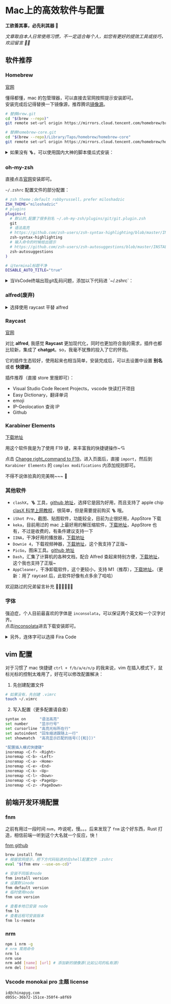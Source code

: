 # Mac上的高效软件与配置


**工欲善其事，必先利其器 🥷**

_文章取自本人日常使用习惯，不一定适合每个人，如您有更好的提效工具或技巧，欢迎留言 👏🏻_

## 软件推荐

### Homebrew

[官网](https://brew.sh/)

懂得都懂，mac 的包管理器，可以直接去官网按照提示安装即可。  
安装完成后记得替换一下镜像源，推荐腾讯[镜像源](https://mirrors.cloud.tencent.com/)。

```sh
# 替换brew.git
cd "$(brew --repo)"
git remote set-url origin https://mirrors.cloud.tencent.com/homebrew/brew.git

# 替换homebrew-core.git
cd "$(brew --repo)/Library/Taps/homebrew/homebrew-core"
git remote set-url origin https://mirrors.cloud.tencent.com/homebrew/homebrew-core.git
```

<details> 
<summary>如果没有 🪜，可以使用国内大神的脚本傻瓜式安装：</summary>

```sh
# 按照提示操作下去即可
/bin/zsh -c "$(curl -fsSL https://gitee.com/cunkai/HomebrewCN/raw/master/Homebrew.sh)"
```

</details>

### oh-my-zsh

直接点击[官网](https://ohmyz.sh/)安装即可。

`~/.zshrc` 配置文件的部分配置：

```sh
# zsh theme；default robbyrussell，prefer miloshadzic
ZSH_THEME="miloshadzic"
# plugins
plugins=(
  # 默认的,配置了很多别名 ~/.oh-my-zsh/plugins/git/git.plugin.zsh
  git
  # 语法高亮
  # https://github.com/zsh-users/zsh-syntax-highlighting/blob/master/INSTALL.md#oh-my-zsh
  zsh-syntax-highlighting
  # 输入命令的时候给出提示
  # https://github.com/zsh-users/zsh-autosuggestions/blob/master/INSTALL.md#oh-my-zsh
  zsh-autosuggestions
)

# 让terminal标题干净
DISABLE_AUTO_TITLE="true"
```

<details> 
<summary>当VsCode终端出现git乱码问题，添加以下代码进 `~/.zshrc`：</summary>

```sh
# solve git messy code in vscode terminal
export LC_ALL=en_US.UTF-8
export LANG=en_US.UTF-8
export LESSHARESET=utf-8
```

</details>

### alfred(废弃)

<details>
<summary>选择使用 raycast 平替 alfred</summary>

~~懂得都懂，这个是 mac 上的效率神器了，剪贴板、搜索引擎、自动化工作流等等就不多说了，网上教程很多。~~

~~分享一下平时使用的脚本吧：~~

~~- [VsCode 快速打开项目](https://github.com/alexchantastic/alfred-open-with-vscode-workflow)，别再用手拖了，直接`code 文件夹名` 不香嘛 🍚~~
~~- [CodeVar](https://github.com/xudaolong/CodeVar)，作为程序员起名字是个头疼事，交给它 👈🏻~~
~~- [markdown table](https://github.com/crispgm/alfred-markdown-table)，用 vscode 写 markdown 我想只有 table 最让人厌烦了吧哈哈~~
~~- [alfred-github-repos](https://github.com/edgarjs/alfred-github-repos)，github 快捷搜索~~
~~- [alfred-emoji](https://github.com/jsumners/alfred-emoji) emoji 表情~~

</details>

### Raycast

[官网](https://www.raycast.com/)

对比 **alfred**, 我感觉 **Raycast** 更加现代化，同时也更加符合我的需求，插件也都比较新，集成了 **chatgpt**。so，我毫不犹豫的投入了它的怀抱。

它的插件生态较好，使用起来也相当简单，安装完成后，可以去设置中设置 **别名** 或者 **快捷键**。

插件推荐（直接 store 里搜即可）：

- Visual Studio Code Recent Projects，vscode 快读打开项目
- Easy Dictionary，翻译单词
- emoji
- IP-Geolocation 查询 IP
- Github

### Karabiner Elements

[下载地址](https://karabiner-elements.pqrs.org/)

用这个软件我是为了使用 F19 键，来丰富我的快捷键操作~💘

点击 [Change right_command to F19](https://ke-complex-modifications.pqrs.org/?q=F19)。进入页面后，直接 `import`，然后到 `Karabiner Elements` 的 `complex modifications` 内添加规则即可。

不得不说体验真的完美啊~~~ 🥳

### 其他软件

- `clashX`，🪜 工具，[github 地址](https://github.com/yichengchen/clashX)，选择它是因为好用，而且支持了 apple chip  
  [clasX 科学上网教程](https://merlinblog.xyz/wiki/ClashX.html)，很简单，但是需要提前购买 🪜 哦。
- `iShot Pro`，截图、贴图软件，功能较全，目前为止很好用，AppStore 下载
- `keka`，目前用过的 mac 上最好用的解压缩软件，[下载地址](https://www.keka.io/en/)，AppStore 也有，不过是收费的，有条件建议支持一下
- `IINA`，干净好用的播放器，[下载地址](https://iina.io/)
- `Downie 4`，下载视频神器，[下载地址](https://software.charliemonroe.net/downie/)，这个我支持了正版~
- `PicGo`，图床工具。[github 地址](https://github.com/Molunerfinn/PicGo)
- `Dash`，汇集了计算机的各种文档，配合 Alfred 查起来特别方便，[下载地址](https://kapeli.com/dash)，这个我也支持了正版~
- `AppCleaner`，干净卸载软件，这个更较小，支持 M1（推荐），[下载地址](https://freemacsoft.net/appcleaner/)。（更新：用了 raycast 后，此软件好像有点多余了哈哈）

欢迎路过的兄弟留言补充 👏🏻👏🏻👏🏻

### 字体

强迫症，个人目前最喜欢的字体是 `inconsolata`，可以保证两个英文和一个汉字对齐。  
点击[inconsolata](https://fonts.google.com/specimen/Inconsolata)进去下载安装即可。

<details>
<summary>另外，连体字可以选择 Fira Code</summary>
如果使用下方命令安装不上，建议去 [github 地址](https://github.com/tonsky/FiraCode) 下载下来后手动安装。

```sh
brew tap homebrew/cask-fonts
brew install --cask font-fira-code
```

</details>

## vim 配置

对于习惯了 mac 快捷键 `ctrl + f/b/a/e/n/p` 的我来说，vim 在插入模式下，鼠标光标的控制太难用了，好在可以修改配置解决：

1. 先创建配置文件

```sh
# 如果没有，先创建 .vimrc
touch ~/.vimrc
```

2. 写入配置（更多配置请自查）

```sh
syntax on      "语法高亮"
set number     "显示行号"
set cursorline "高亮光标所在行"
set autoindent "回车缩进跟随上一行"
set showmatch  "高亮显示匹配的括号([{和}])"

"配置插入模式快捷键"
inoremap <C-f> <Right>
inoremap <C-b> <Left>
inoremap <C-a> <Home>
inoremap <C-e> <End>
inoremap <C-k> <Up>
inoremap <C-l> <Down>
inoremap <C-q> <PageUp>
inoremap <C-z> <PageDown>
```

## 前端开发环境配置

### fnm

之前有用过一段时间 `nvm`，咋说呢，慢。。。后来发现了 `fnm` 这个好东西，Rust 打造，相信前端一听到这个大名就一个反应，快！

[fnm github](https://github.com/Schniz/fnm)

```sh
brew install fnm
# 根据官网提示，把下方代码贴进对应shell配置文件 .zshrc
eval "$(fnm env --use-on-cd)"

# 安装不同版本node
fnm install version
# 设置默认node
fnm default version
# 临时使用node
fnm use version

# 查看本地已安装 node
fnm ls
# 查看远程可安装版本
fnm ls-remote
```

### nrm

```sh
npm i nrm -g
# nrm 常用命令
nrm ls
nrm use
nrm add [name] [url] # 添加新的镜像源(比如公司的私有源)
nrm del [name]
```

### Vscode monokai pro 主题 license

```txt
id@chinapyg.com
d055c-36b72-151ce-350f4-a8f69
```

